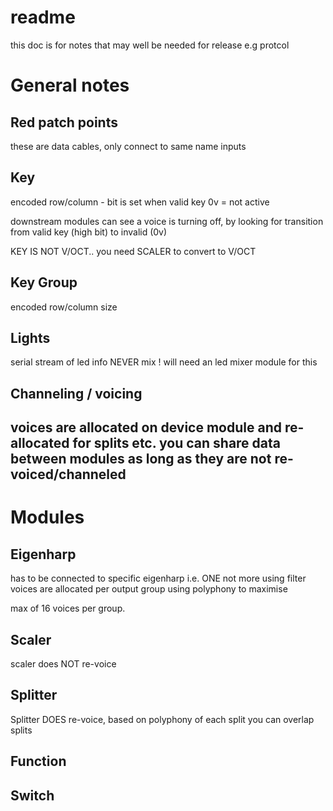 # readme

this doc is for notes that may well be needed for release
e.g protcol 

# General notes

## Red patch points
these are data cables, only connect to same name inputs

## Key 
encoded row/column - bit is set when valid key
0v = not active

downstream modules can see a voice is turning off, 
by looking for transition from valid key (high bit) to invalid (0v)

KEY IS NOT V/OCT.. you need SCALER to convert to V/OCT

## Key Group
encoded row/column size

## Lights
serial stream of led info
NEVER mix ! will need an led mixer module for this

## Channeling / voicing
voices are allocated on device module and re-allocated for splits etc.
you can share data between modules as long as they are not re-voiced/channeled
----------------------------


# Modules 

## Eigenharp 
has to be connected to specific eigenharp i.e. ONE not more using filter
voices are allocated per output group using polyphony to maximise

max of 16 voices per group.

## Scaler
scaler does NOT re-voice

## Splitter 
Splitter DOES re-voice, based on polyphony of each split
you can overlap splits


## Function


## Switch


